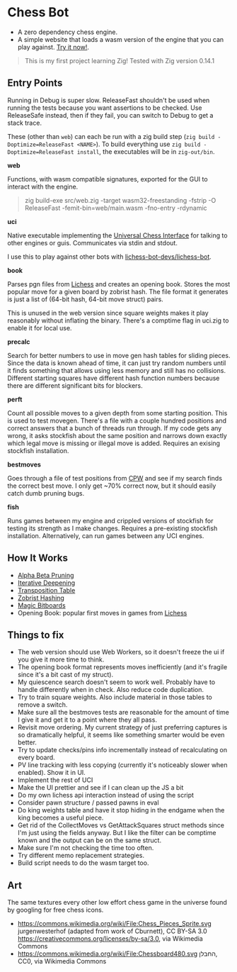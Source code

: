 # Chess Bot

- A zero dependency chess engine.
- A simple website that loads a wasm version of the engine that you can play against. [Try it now!](https://lukegrahamlandry.ca/chess/).

> This is my first project learning Zig! 
> Tested with Zig version 0.14.1 

## Entry Points 

Running in Debug is super slow. ReleaseFast shouldn't be used when running the tests because you want assertions to be checked. Use ReleaseSafe instead, then if they fail, you can switch to Debug to get a stack trace.  

These (other than `web`) can each be run with a zig build step (`zig build -Doptimize=ReleaseFast <NAME>`). To build everything use `zig build -Doptimize=ReleaseFast install`, the executables will be in `zig-out/bin`.

**web**

Functions, with wasm compatible signatures, exported for the GUI to interact with the engine. 

> zig build-exe src/web.zig -target wasm32-freestanding -fstrip -O ReleaseFast -femit-bin=web/main.wasm -fno-entry -rdynamic

**uci**

Native executable implementing the [Universal Chess Interface](https://gist.github.com/DOBRO/2592c6dad754ba67e6dcaec8c90165bf) for talking to other engines or guis. Communicates via stdin and stdout. 

I use this to play against other bots with [lichess-bot-devs/lichess-bot](https://github.com/lichess-bot-devs/lichess-bot). 

**book**

Parses pgn files from [Lichess](https://database.lichess.org/) and creates an opening book. Stores the most popular move for a given board by zobrist hash. The file format it generates is just a list of (64-bit hash, 64-bit move struct) pairs.

This is unused in the web version since square weights makes it play reasonably without inflating the binary. There's a comptime flag in uci.zig to enable it for local use. 

**precalc**

Search for better numbers to use in move gen hash tables for sliding pieces. Since the data is known ahead of time, it can just try random numbers until it finds something that allows using less memory and still has no collisions. Different starting squares have different hash function numbers because there are different significant bits for blockers. 

**perft**

Count all possible moves to a given depth from some starting position. This is used to test movegen. There's a file with a couple hundred positions and correct answers that a bunch of threads run through. If my code gets any wrong, it asks stockfish about the same position and narrows down exactly which legal move is missing or illegal move is added. Requires an exising stockfish installation. 

**bestmoves**

Goes through a file of test positions from [CPW](https://www.chessprogramming.org/Test-Positions) and see if my search finds the correct best move. I only get ~70% correct now, but it should easily catch dumb pruning bugs. 

**fish**

Runs games between my engine and crippled versions of stockfish for testing its strength as I make changes. Requires a pre-existing stockfish installation. Alternatively, can run games between any UCI engines. 

## How It Works

- [Alpha Beta Pruning](https://en.wikipedia.org/wiki/Alpha%E2%80%93beta_pruning)
- [Iterative Deepening](https://en.wikipedia.org/wiki/Iterative_deepening_depth-first_search)
- [Transposition Table ](https://en.wikipedia.org/wiki/Transposition_table)
- [Zobrist Hashing](https://en.wikipedia.org/wiki/Zobrist_hashing)
- [Magic Bitboards](https://www.chessprogramming.org/Magic_Bitboards)
- Opening Book: popular first moves in games from [Lichess](https://database.lichess.org/)

## Things to fix

- The web version should use Web Workers, so it doesn't freeze the ui if you give it more time to think.
- The opening book format represents moves inefficiently (and it's fragile since it's a bit cast of my struct).
- My quiescence search doesn't seem to work well. Probably have to handle differently when in check. Also reduce code duplication. 
- Try to train square weights. Also include material in those tables to remove a switch. 
- Make sure all the bestmoves tests are reasonable for the amount of time I give it and get it to a point where they all pass. 
- Revisit move ordering. My current strategy of just preferring captures is so dramatically helpful, it seems like something smarter would be even better. 
- Try to update checks/pins info incrementally instead of recalculating on every board. 
- PV line tracking with less copying (currently it's noticeably slower when enabled). Show it in UI. 
- Implement the rest of UCI
- Make the UI prettier and see if I can clean up the JS a bit 
- Do my own lichess api interaction instead of using the script 
- Consider pawn structure / passed pawns in eval
- Do king weights table and have it stop hiding in the endgame when the king becomes a useful piece. 
- Get rid of the CollectMoves vs GetAttackSquares struct methods since I'm just using the fields anyway. But I like the filter can be comptime known and the output can be on the same struct. 
- Make sure I'm not checking the time too often. 
- Try different memo replacement strategies. 
- Build script needs to do the wasm target too. 

## Art

The same textures every other low effort chess game in the universe found by googling for free chess icons. 

- https://commons.wikimedia.org/wiki/File:Chess_Pieces_Sprite.svg jurgenwesterhof (adapted from work of Cburnett), CC BY-SA 3.0 <https://creativecommons.org/licenses/by-sa/3.0>, via Wikimedia Commons
- https://commons.wikimedia.org/wiki/File:Chessboard480.svg החבלן, CC0, via Wikimedia Commons
